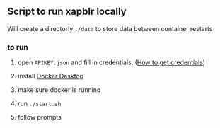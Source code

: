 ## Script to run xapblr locally

Will create a directorly `./data` to store data between container restarts

### to run

1) open `APIKEY.json` and fill in credentials. ([How to get credentials](https://github.com/skircheis/xapblr?tab=readme-ov-file#configuration-and-initialisation))

2) install [Docker Desktop](https://www.docker.com/products/docker-desktop/)
   
3) make sure docker is running

4) run `./start.sh`

5) follow prompts
